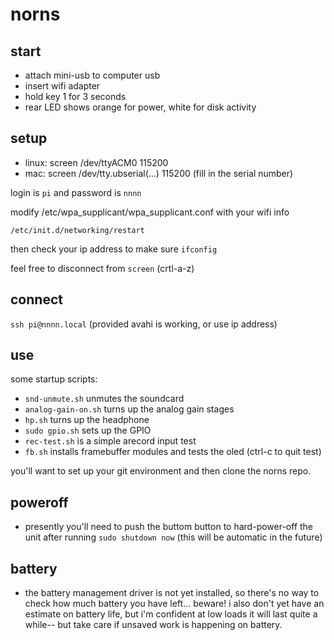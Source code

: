 # norns

## start

* attach mini-usb to computer usb
* insert wifi adapter
* hold key 1 for 3 seconds
* rear LED shows orange for power, white for disk activity

## setup

* linux: screen /dev/ttyACM0 115200
* mac: screen /dev/tty.ubserial(...) 115200 (fill in the serial number)

login is `pi` and password is `nnnn`

modify /etc/wpa_supplicant/wpa_supplicant.conf with your wifi info

`/etc/init.d/networking/restart`

then check your ip address to make sure `ifconfig`

feel free to disconnect from `screen` (crtl-a-z) 

## connect

`ssh pi@nnnn.local` (provided avahi is working, or use ip address)


## use

some startup scripts:

* `snd-unmute.sh` unmutes the soundcard
* `analog-gain-on.sh` turns up the analog gain stages
* `hp.sh` turns up the headphone
* `sudo gpio.sh` sets up the GPIO
* `rec-test.sh` is a simple arecord input test
* `fb.sh` installs framebuffer modules and tests the oled (ctrl-c to quit test)

you'll want to set up your git environment and then clone the norns repo.  

## poweroff

* presently you'll need to push the buttom button to hard-power-off the unit after running `sudo shutdown now` (this will be automatic in the future)

## battery

* the battery management driver is not yet installed, so there's no way to check how much battery you have left... beware! i also don't yet have an estimate on battery life, but i'm confident at low loads it will last quite a while-- but take care if unsaved work is happening on battery.
